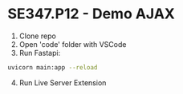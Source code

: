 # SE347.P12 - Demo AJAX

1. Clone repo
2. Open 'code' folder with VSCode
3. Run Fastapi:
```bash
uvicorn main:app --reload
```
4. Run Live Server Extension

